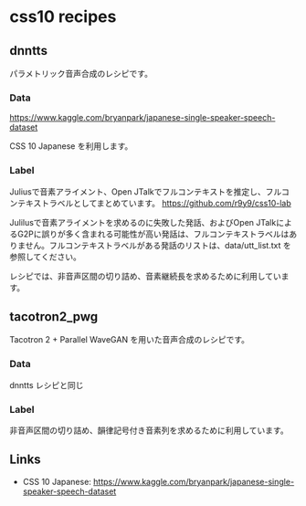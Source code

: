 # css10 recipes

## dnntts

パラメトリック音声合成のレシピです。

### Data

https://www.kaggle.com/bryanpark/japanese-single-speaker-speech-dataset

CSS 10 Japanese を利用します。

### Label

Juliusで音素アライメント、Open JTalkでフルコンテキストを推定し、フルコンテキストラベルとしてまとめています。
https://github.com/r9y9/css10-lab

Julilusで音素アライメントを求めるのに失敗した発話、およびOpen JTalkによるG2Pに誤りが多く含まれる可能性が高い発話は、フルコンテキストラベルはありません。フルコンテキストラベルがある発話のリストは、data/utt_list.txt を参照してください。

レシピでは、非音声区間の切り詰め、音素継続長を求めるために利用しています。

## tacotron2_pwg

Tacotron 2 + Parallel WaveGAN を用いた音声合成のレシピです。

### Data

dnntts レシピと同じ

### Label

非音声区間の切り詰め、韻律記号付き音素列を求めるために利用しています。

## Links

- CSS 10 Japanese: https://www.kaggle.com/bryanpark/japanese-single-speaker-speech-dataset